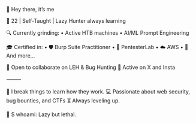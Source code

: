 👋 Hey there, it’s me

🎯 22 | Self-Taught | Lazy Hunter always learning

🔍 Currently grinding:
	•	Active HTB machines
	•	AI/ML Prompt Engineering

🎓 Certified in:
	•	🛡️ Burp Suite Practitioner
	•	🧪 PentesterLab
	•	☁️ AWS
	•	🧠 And more…

🤝 Open to collaborate on LEH & Bug Hunting
📍 Active on X and Insta

⸻

💭 I break things to learn how they work.
💻 Passionate about web security, bug bounties, and CTFs
⏳ Always leveling up.

🐚 $ whoami: Lazy but lethal.
